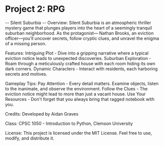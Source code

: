 # Project 2: RPG

-- Silent Suburbia --
Overview: 
Silent Suburbia is an atmospheric thriller mystery game that plunges players into the heart of a seemingly tranquil suburban neighborhood. As the protagonist— Nathan Brooks, an eviction officer—you’ll uncover secrets, follow cryptic clues, and unravel the enigma of a missing person.

Features: 
Intriguing Plot - Dive into a gripping narrative where a typical eviction notice leads to unexpected discoveries.
Suburban Exploration - Roam through a meticulously crafted house with each room hiding its own dark corners.
Dynamic Characters - Interact with residents, each harboring secrets and motives.

Gameplay Tips:
Pay Attention - Every detail matters. Examine objects, listen to the inanimate, and observe the environment.
Follow the Clues - The eviction notice might lead to more than just a vacant house.
Use Your Resources - Don't forget that you always bring that ragged notebook with you.

Credits:
Developed by Aidan Graves

Class: CPSC 1050 - Introduction to Python, Clemson University

License:
This project is licensed under the MIT License. Feel free to use, modify, and distribute it.
